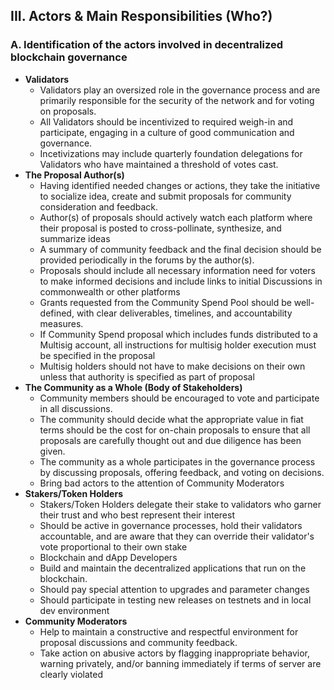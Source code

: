 ## III. Actors & Main Responsibilities (Who?)

### A. Identification of the actors involved in decentralized blockchain governance

* **Validators**
    * Validators play an oversized role in the governance process and are primarily responsible for the security of the network and for voting on proposals.
	* All Validators should be incentivized to required weigh-in and participate, engaging in a culture of good communication and governance.
	* Incetivizations may include quarterly foundation delegations for Validators who have maintained a threshold of votes cast.
* **The Proposal Author(s)**
	* Having identified needed changes or actions, they take the initiative to socialize idea, create and submit proposals for community consideration and feedback.
	* Author(s) of proposals should actively watch each platform where their proposal is posted to cross-pollinate, synthesize, and summarize ideas
	* A summary of community feedback and the final decision should be provided periodically in the forums by the author(s).
	* Proposals should include all necessary information need for voters to make informed decisions and include links to initial Discussions in commonwealth or other platforms
	* Grants requested from the Community Spend Pool should be well-defined, with clear deliverables, timelines, and accountability measures.
	* If Community Spend proposal which includes funds distributed to a Multisig account, all instructions for multisig holder execution must be specified in the proposal 
	* Multisig holders should not have to make decisions on their own unless that authority is specified as part of proposal
* **The Community as a Whole (Body of Stakeholders)**
	* Community members should be encouraged to vote and participate in all discussions.
	* The community should decide what the appropriate value in fiat terms should be the cost for on-chain proposals to ensure that all proposals are carefully thought out and due diligence has been given.
	* The community as a whole participates in the governance process by discussing proposals, offering feedback, and voting on decisions.
	* Bring bad actors to the attention of Community Moderators
* **Stakers/Token Holders**
	* Stakers/Token Holders delegate their stake to validators who garner their trust and who best represent their interest
	* Should be active in governance processes, hold their validators accountable, and are aware that they can override their validator's vote proportional to their own stake
	* Blockchain and dApp Developers
	* Build and maintain the decentralized applications that run on the blockchain.
	* Should pay special attention to upgrades and parameter changes
	* Should participate in testing new releases on testnets and in local dev environment
* **Community Moderators**
	* Help to maintain a constructive and respectful environment for proposal discussions and community feedback.
	* Take action on abusive actors by flagging inappropriate behavior, warning privately, and/or banning immediately if terms of server are clearly violated
